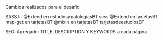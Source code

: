 Cambios realizados para el desafio

SASS II:
@Extend en estudiosypatologiasBT.scss
@Extend en tarjetasBT
map-get en tarjetasBT
@mixin en tarjetasBT tarjetasdeestudiosBT

SEO:
Agregado: TITLE, DESCRIPTION Y KEYWORDS a cada página